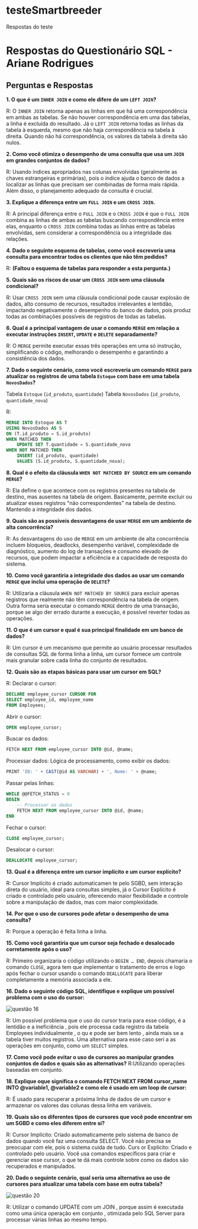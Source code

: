 # testeSmartbreeder
Respostas do teste 

# Respostas do Questionário SQL - Ariane Rodrigues

## Perguntas e Respostas

**1. O que é um `INNER JOIN` e como ele difere de um `LEFT JOIN`?**

R: O `INNER JOIN` retorna apenas as linhas em que há uma correspondência em ambas as tabelas. Se não houver correspondência em uma das tabelas, a linha é excluída do resultado. Já o `LEFT JOIN` retorna todas as linhas da tabela à esquerda, mesmo que não haja correspondência na tabela à direita. Quando não há correspondência, os valores da tabela à direita são nulos.


**2. Como você otimiza o desempenho de uma consulta que usa um `JOIN` em grandes conjuntos de dados?**

R: Usando índices apropriados nas colunas envolvidas (geralmente as chaves estrangeiras e primárias), pois o índice ajuda o banco de dados a localizar as linhas que precisam ser combinadas de forma mais rápida. Além disso, o planejamento adequado da consulta é crucial.


**3. Explique a diferença entre um `FULL JOIN` e um `CROSS JOIN`.**

R: A principal diferença entre o `FULL JOIN` e o `CROSS JOIN` é que o `FULL JOIN` combina as linhas de ambas as tabelas buscando correspondência entre elas, enquanto o `CROSS JOIN` combina todas as linhas entre as tabelas envolvidas, sem considerar a correspondência ou a integridade das relações.


**4. Dado o seguinte esquema de tabelas, como você escreveria uma consulta para encontrar todos os clientes que não têm pedidos?**

R:  **(Faltou o esquema de tabelas para responder a esta pergunta.)**


**5. Quais são os riscos de usar um `CROSS JOIN` sem uma cláusula condicional?**

R: Usar `CROSS JOIN` sem uma cláusula condicional pode causar explosão de dados, alto consumo de recursos, resultados irrelevantes e lentidão, impactando negativamente o desempenho do banco de dados, pois produz todas as combinações possíveis de registros de todas as tabelas.


**6. Qual é a principal vantagem de usar o comando `MERGE` em relação a executar instruções `INSERT`, `UPDATE` e `DELETE` separadamente?**

R: O `MERGE` permite executar essas três operações em uma só instrução, simplificando o código, melhorando o desempenho e garantindo a consistência dos dados.


**7. Dado o seguinte cenário, como você escreveria um comando `MERGE` para atualizar os registros de uma tabela `Estoque` com base em uma tabela `NovosDados`?**

Tabela `Estoque` (`id_produto`, `quantidade`)
Tabela `NovosDados` (`id_produto`, `quantidade_nova`)

R: 
```sql
MERGE INTO Estoque AS T
USING NovosDados AS S
ON (T.id_produto = S.id_produto)
WHEN MATCHED THEN
    UPDATE SET T.quantidade = S.quantidade_nova
WHEN NOT MATCHED THEN
    INSERT (id_produto, quantidade)
    VALUES (S.id_produto, S.quantidade_nova);
```


**8. Qual é o efeito da cláusula `WHEN NOT MATCHED BY SOURCE` em um comando `MERGE`?**

R: Ela define o que acontece com os registros presentes na tabela de destino, mas ausentes na tabela de origem. Basicamente, permite excluir ou atualizar esses registros "não correspondentes" na tabela de destino. Mantendo a integridade dos dados.

**9. Quais são as possíveis desvantagens de usar `MERGE` em um ambiente de alta concorrência?**

R: As desvantagens do uso de `MERGE` em um ambiente de alta concorrência incluem bloqueios, deadlocks, desempenho variável, complexidade de diagnóstico, aumento do log de transações e consumo elevado de recursos, que podem impactar a eficiência e a capacidade de resposta do sistema.

**10. Como você garantiria a integridade dos dados ao usar um comando `MERGE` que inclui uma operação de `DELETE`?**

R: Utilizaria a cláusula `WHEN NOT MATCHED BY SOURCE` para excluir apenas registros que realmente não têm correspondência na tabela de origem. Outra forma seria executar o comando `MERGE` dentro de uma transação, porque se algo der errado durante a execução, é possível reverter todas as operações.

**11. O que é um cursor e qual é sua principal finalidade em um banco de dados?**

R: Um cursor é um mecanismo que permite ao usuário processar resultados de consultas SQL de forma linha a linha, um cursor fornece um controle mais granular sobre cada linha do conjunto de resultados.

**12. Quais são as etapas básicas para usar um cursor em SQL?**

R: 
Declarar o cursor: 
```sql
DECLARE employee_cursor CURSOR FOR
SELECT employee_id, employee_name
FROM Employees;
```
Abrir o cursor:
  ``` sql
  OPEN employee_cursor;
  ```
Buscar os dados:
``` sql
FETCH NEXT FROM employee_cursor INTO @id, @name;
```
Processar dados: Lógica de processamento, como exibir os dados:
``` sql
PRINT 'ID: ' + CAST(@id AS VARCHAR) + ', Nome: ' + @name;
```
Passar pelas linhas:
``` sql
WHILE @@FETCH_STATUS = 0
BEGIN
    -- Processar os dados
    FETCH NEXT FROM employee_cursor INTO @id, @name;
END
```
Fechar o cursor:
``` sql
CLOSE employee_cursor;
```
Desalocar o cursor:
``` sql
DEALLOCATE employee_cursor;
```
**13. Qual é a diferença entre um cursor implícito e um cursor explícito?**

R: Cursor Implícito é criado automaticamen te pelo SGBD, sem interação direta do usuário, ideal
para consultas simples, já o Cursor Explícito é criado e controlado pelo usuário, oferecendo maior
flexibilidade e controle sobre a manipulação de dados, mas com maior complexidade.

**14. Por que o uso de cursores pode afetar o desempenho de uma consulta?**

R: Porque a operação é feita linha a linha.

**15. Como você garantiria que um cursor seja fechado e desalocado corretamente após o uso?**

R: Primeiro organizaria o código utilizando o `BEGIN … END`, depois chamaria o comando
`CLOSE`, agora tem que implementar o tratamento de erros e logo após fechar o cursor usando o
comando `DEALLOCATE` para liberar completamente a memória associada a ele.

**16. Dado o seguinte código SQL, identifique e explique um possível problema com o uso do cursor:**

![questão 16](https://github.com/Arii19/testeSmartbreeder/blob/ba155111a6c5d7b1e2b7e938ef8dfddbf13bbf95/16.png)

R: Um possível problema que o uso do cursor traria para esse código, é a lentidão e a ineficiência ,
pois ele processa cada registro da tabela Employees individualmente , o qu e pode ser bem lento ,
ainda mais se a tabela tiver muitos registros. Uma alternativa para esse caso seri a as operações em
conjunto, como um `SELECT` simples. 

**17. Como você pode evitar o uso de cursores ao manipular grandes conjuntos de dados e quais são as alternativas?**
R:Utilizando operações baseadas em conjunto.

**18. Explique oque significa o comando FETCH NEXT FROM cursor_name INTO @variable1, @variable2 e como ele é usado em um loop de cursor:**

R: É usado para recuperar a próxima linha de dados de um cursor e armazenar os valores das
colunas dessa linha em variáveis.

**19. Quais são os diferentes tipos de cursores que você pode encontrar em um SGBD e como eles diferem entre si?**

R: Cursor Implícito: Criado automaticamente pelo sistema de banco de dados quando você faz uma
consulta SELECT. Você não precisa se preocupar com ele, pois o sistema cuida de tudo. Curs or
Explícito: Criado e controlado pelo usuário. Você usa comandos específicos para criar e gerenciar
esse cursor, o que te dá mais controle sobre como os dados são recuperados e manipulados.

**20. Dado o seguinte cenário, qual seria uma alternativa ao uso de cursores para atualizar uma tabela com base em outra tabela?**

![questão 20](https://github.com/Arii19/testeSmartbreeder/blob/ba155111a6c5d7b1e2b7e938ef8dfddbf13bbf95/20.png)

R: Utilizar o comando UPDATE com um JOIN , porque assim é executada como uma única
operação em conjunto , otimizada pelo SQL Server para processar várias linhas ao mesmo tempo.
